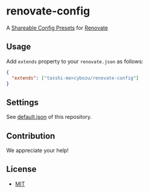 # renovate-config

A [Shareable Config Presets](https://docs.renovatebot.com/config-presets/) for [Renovate](https://www.mend.io/free-developer-tools/renovate/)

## Usage

Add `extends` property to your `renovate.json` as follows:

```json
{
  "extends": ["tasshi-me>cybozu/renovate-config"]
}
```

## Settings

See [default.json](default.json) of this repository.

## Contribution

We appreciate your help!

## License

- [MIT](LICENSE)
